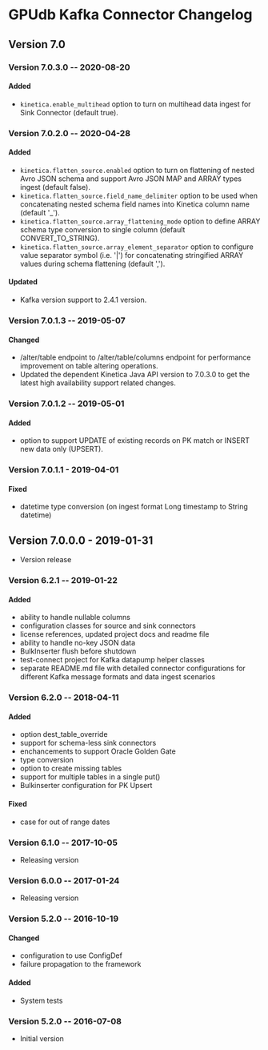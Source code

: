 # GPUdb Kafka Connector Changelog

## Version 7.0

### Version 7.0.3.0 -- 2020-08-20

#### Added

-   `kinetica.enable_multihead` option to turn on
    multihead data ingest for Sink Connector (default true).

### Version 7.0.2.0 -- 2020-04-28

#### Added

-   `kinetica.flatten_source.enabled` option to turn on
    flattening of nested Avro JSON schema and support
    Avro JSON MAP and ARRAY types ingest (default false).
-   `kinetica.flatten_source.field_name_delimiter` option
    to be used when concatenating nested schema field names
    into Kinetica column name (default '_').
-   `kinetica.flatten_source.array_flattening_mode` option
    to define ARRAY schema type conversion to single column
    (default CONVERT_TO_STRING).
-   `kinetica.flatten_source.array_element_separator`
    option to configure value separator symbol (i.e. '|')
    for concatenating stringified ARRAY values during
    schema flattening (default ',').

#### Updated
-   Kafka version support to 2.4.1 version.

### Version 7.0.1.3 -- 2019-05-07

#### Changed

-   /alter/table endpoint to /alter/table/columns endpoint
for performance improvement on table altering operations.
-   Updated the dependent Kinetica Java API version to 7.0.3.0
    to get the latest high availability support related changes.

### Version 7.0.1.2 -- 2019-05-01

#### Added

-   option to support UPDATE of existing records on
    PK match or INSERT new data only (UPSERT).

### Version 7.0.1.1 - 2019-04-01

####   Fixed

-   datetime type conversion (on ingest format Long timestamp
to String datetime)


## Version 7.0.0.0 - 2019-01-31

-   Version release


### Version 6.2.1 -- 2019-01-22

#### Added

-   ability to handle nullable columns
-   configuration classes for source and sink connectors
-   license references, updated project docs and readme file
-   ability to handle no-key JSON data
-   BulkInserter flush before shutdown
-   test-connect project for Kafka datapump helper classes
-   separate README.md file with detailed connector configurations
for different Kafka message formats and data ingest scenarios


### Version 6.2.0 -- 2018-04-11

#### Added

-   option dest_table_override
-   support for schema-less sink connectors
-   enchancements to support Oracle Golden Gate
-   type conversion
-   option to create missing tables
-   support for multiple tables in a single put()
-   Bulkinserter configuration for PK Upsert

#### Fixed
-   case for out of range dates


### Version 6.1.0 -- 2017-10-05

-   Releasing version

### Version 6.0.0 -- 2017-01-24

-   Releasing version

### Version 5.2.0 -- 2016-10-19

#### Changed

-   configuration to use ConfigDef
-   failure propagation to the framework

#### Added

-   System tests

### Version 5.2.0 -- 2016-07-08

-   Initial version


